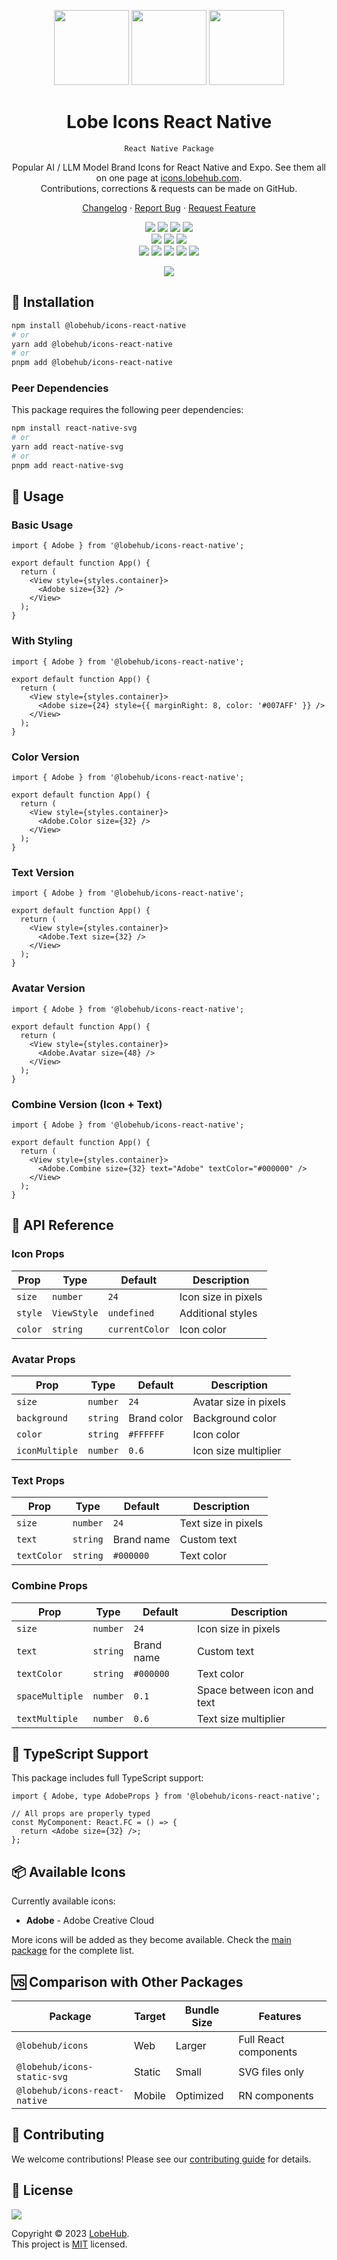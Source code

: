 <a name="readme-top"></a>

<div align="center">

<img height="120" src="https://registry.npmmirror.com/@lobehub/assets-logo/1.0.0/files/assets/logo-3d.webp">
<img height="120" src="https://gw.alipayobjects.com/zos/kitchen/qJ3l3EPsdW/split.svg">
<img height="120" src="https://registry.npmmirror.com/@lobehub/fluent-emoji-3d/1.1.0/files/assets/1f968.webp">

# Lobe Icons React Native

`React Native Package`

Popular AI / LLM Model Brand Icons for React Native and Expo. See them all on one page at [icons.lobehub.com](https://icons.lobehub.com/).<br/>
Contributions, corrections & requests can be made on GitHub.

[Changelog](./CHANGELOG.md) · [Report Bug][github-issues-link] · [Request Feature][github-issues-link]

<!-- SHIELD GROUP -->

[![][npm-release-shield]][npm-release-link]
[![][vercel-shield]][vercel-link]
[![][discord-shield]][discord-link]
[![][npm-downloads-shield]][npm-downloads-link]<br/>
[![][github-releasedate-shield]][github-releasedate-link]
[![][github-action-test-shield]][github-action-test-link]
[![][github-action-release-shield]][github-action-release-link]<br/>
[![][github-contributors-shield]][github-contributors-link]
[![][github-forks-shield]][github-forks-link]
[![][github-stars-shield]][github-stars-link]
[![][github-issues-shield]][github-issues-link]
[![][github-license-shield]][github-license-link]

![](https://github.com/lobehub/lobe-icons/assets/17870709/7e2c56d2-d7ea-4cb8-842b-22de162d6486)

</div>

## 🚀 Installation

```bash
npm install @lobehub/icons-react-native
# or
yarn add @lobehub/icons-react-native
# or
pnpm add @lobehub/icons-react-native
```

### Peer Dependencies

This package requires the following peer dependencies:

```bash
npm install react-native-svg
# or
yarn add react-native-svg
# or
pnpm add react-native-svg
```

## 📖 Usage

### Basic Usage

```tsx
import { Adobe } from '@lobehub/icons-react-native';

export default function App() {
  return (
    <View style={styles.container}>
      <Adobe size={32} />
    </View>
  );
}
```

### With Styling

```tsx
import { Adobe } from '@lobehub/icons-react-native';

export default function App() {
  return (
    <View style={styles.container}>
      <Adobe size={24} style={{ marginRight: 8, color: '#007AFF' }} />
    </View>
  );
}
```

### Color Version

```tsx
import { Adobe } from '@lobehub/icons-react-native';

export default function App() {
  return (
    <View style={styles.container}>
      <Adobe.Color size={32} />
    </View>
  );
}
```

### Text Version

```tsx
import { Adobe } from '@lobehub/icons-react-native';

export default function App() {
  return (
    <View style={styles.container}>
      <Adobe.Text size={32} />
    </View>
  );
}
```

### Avatar Version

```tsx
import { Adobe } from '@lobehub/icons-react-native';

export default function App() {
  return (
    <View style={styles.container}>
      <Adobe.Avatar size={48} />
    </View>
  );
}
```

### Combine Version (Icon + Text)

```tsx
import { Adobe } from '@lobehub/icons-react-native';

export default function App() {
  return (
    <View style={styles.container}>
      <Adobe.Combine size={32} text="Adobe" textColor="#000000" />
    </View>
  );
}
```

## 🎨 API Reference

### Icon Props

| Prop    | Type        | Default        | Description         |
| ------- | ----------- | -------------- | ------------------- |
| `size`  | `number`    | `24`           | Icon size in pixels |
| `style` | `ViewStyle` | `undefined`    | Additional styles   |
| `color` | `string`    | `currentColor` | Icon color          |

### Avatar Props

| Prop           | Type     | Default     | Description           |
| -------------- | -------- | ----------- | --------------------- |
| `size`         | `number` | `24`        | Avatar size in pixels |
| `background`   | `string` | Brand color | Background color      |
| `color`        | `string` | `#FFFFFF`   | Icon color            |
| `iconMultiple` | `number` | `0.6`       | Icon size multiplier  |

### Text Props

| Prop        | Type     | Default    | Description         |
| ----------- | -------- | ---------- | ------------------- |
| `size`      | `number` | `24`       | Text size in pixels |
| `text`      | `string` | Brand name | Custom text         |
| `textColor` | `string` | `#000000`  | Text color          |

### Combine Props

| Prop            | Type     | Default    | Description                 |
| --------------- | -------- | ---------- | --------------------------- |
| `size`          | `number` | `24`       | Icon size in pixels         |
| `text`          | `string` | Brand name | Custom text                 |
| `textColor`     | `string` | `#000000`  | Text color                  |
| `spaceMultiple` | `number` | `0.1`      | Space between icon and text |
| `textMultiple`  | `number` | `0.6`      | Text size multiplier        |

## 🔧 TypeScript Support

This package includes full TypeScript support:

```tsx
import { Adobe, type AdobeProps } from '@lobehub/icons-react-native';

// All props are properly typed
const MyComponent: React.FC = () => {
  return <Adobe size={32} />;
};
```

## 📦 Available Icons

Currently available icons:

- **Adobe** - Adobe Creative Cloud

More icons will be added as they become available. Check the [main package](https://www.npmjs.com/package/@lobehub/icons) for the complete list.

## 🆚 Comparison with Other Packages

| Package                       | Target | Bundle Size | Features              |
| ----------------------------- | ------ | ----------- | --------------------- |
| `@lobehub/icons`              | Web    | Larger      | Full React components |
| `@lobehub/icons-static-svg`   | Static | Small       | SVG files only        |
| `@lobehub/icons-react-native` | Mobile | Optimized   | RN components         |

## 🤝 Contributing

We welcome contributions! Please see our [contributing guide](https://github.com/lobehub/lobe-icons/blob/master/CONTRIBUTING.md) for details.

## 📄 License

[![][fossa-license-shield]][fossa-license-link]

Copyright © 2023 [LobeHub][profile-link]. <br />
This project is [MIT](./LICENSE) licensed.

<!-- LINK GROUP -->

[discord-link]: https://discord.gg/AYFPHvv2jT
[discord-shield]: https://img.shields.io/discord/1127171173982154893?color=5865F2&label=discord&labelColor=black&logo=discord&logoColor=white&style=flat-square
[fossa-license-link]: https://app.fossa.com/projects/git%2Bgithub.com%2Flobehub%2Flobe-icons
[fossa-license-shield]: https://app.fossa.com/api/projects/git%2Bgithub.com%2Flobehub%2Flobe-icons.svg?type=large
[github-action-release-link]: https://github.com/actions/workflows/lobehub/lobe-icons/release.yml
[github-action-release-shield]: https://img.shields.io/github/actions/workflow/status/lobehub/lobe-icons/release.yml?label=release&labelColor=black&logo=githubactions&logoColor=white&style=flat-square
[github-action-test-link]: https://github.com/actions/workflows/lobehub/lobe-icons/test.yml
[github-action-test-shield]: https://img.shields.io/github/actions/workflow/status/lobehub/lobe-icons/test.yml?label=test&labelColor=black&logo=githubactions&logoColor=white&style=flat-square
[github-contributors-link]: https://github.com/lobehub/lobe-icons/graphs/contributors
[github-contributors-shield]: https://img.shields.io/github/contributors/lobehub/lobe-icons?color=c4f042&labelColor=black&style=flat-square
[github-forks-link]: https://github.com/lobehub/lobe-icons/network/members
[github-forks-shield]: https://img.shields.io/github/forks/lobehub/lobe-icons?color=8ae8ff&labelColor=black&style=flat-square
[github-issues-link]: https://github.com/lobehub/lobe-icons/issues
[github-issues-shield]: https://img.shields.io/github/issues/lobehub/lobe-icons?color=ff80eb&labelColor=black&style=flat-square
[github-license-link]: https://github.com/lobehub/lobe-icons/blob/master/LICENSE
[github-license-shield]: https://img.shields.io/github/license/lobehub/lobe-icons?color=white&labelColor=black&style=flat-square
[github-releasedate-link]: https://github.com/lobehub/lobe-icons/releases
[github-releasedate-shield]: https://img.shields.io/github/release-date/lobehub/lobe-icons?labelColor=black&style=flat-square
[github-stars-link]: https://github.com/lobehub/lobe-icons/network/stargazers
[github-stars-shield]: https://img.shields.io/github/stars/lobehub/lobe-icons?color=ffcb47&labelColor=black&style=flat-square
[npm-downloads-link]: https://www.npmjs.com/package/@lobehub/icons-react-native
[npm-downloads-shield]: https://img.shields.io/npm/dt/@lobehub/icons-react-native?labelColor=black&style=flat-square
[npm-release-link]: https://www.npmjs.com/package/@lobehub/icons-react-native
[npm-release-shield]: https://img.shields.io/npm/v/@lobehub/icons-react-native?color=369eff&labelColor=black&logo=npm&logoColor=white&style=flat-square
[profile-link]: https://github.com/lobehub
[vercel-link]: https://icons.lobehub.com
[vercel-shield]: https://img.shields.io/website?down_message=offline&label=vercel&labelColor=black&logo=vercel&style=flat-square&up_message=online&url=https%3A%2F%2Fui.lobehub.com
